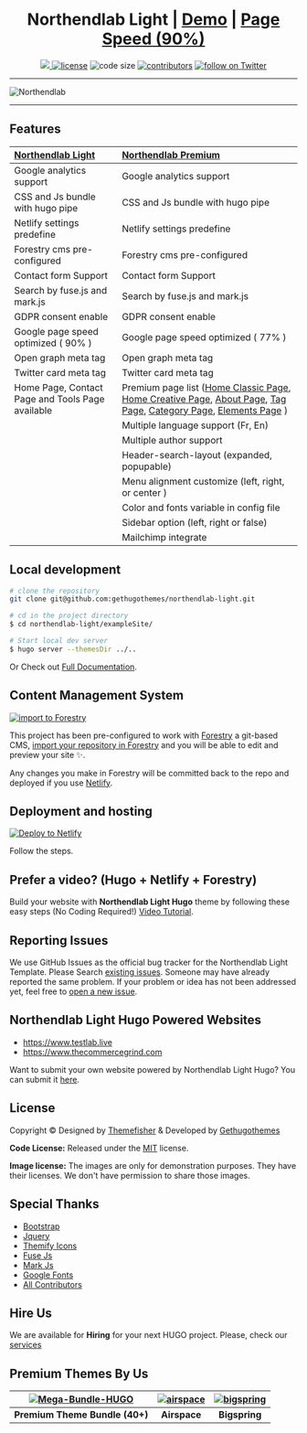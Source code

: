 <h1 align=center>Northendlab Light  | <a target="_blank" href="https://demo.gethugothemes.com/northendlab-light/" rel="nofollow">Demo</a> | <a  target="_blank" href="https://lighthouse-dot-webdotdevsite.appspot.com//lh/html?url=https%3A%2F%2Fdemo.gethugothemes.com%2Fnorthendlab-light%2F">Page Speed (90%)</a></h1>

<p align=center>
  <a href="https://github.com/gohugoio/hugo/releases/tag/v0.58.0" alt="Contributors">
    <img src="https://img.shields.io/static/v1?label=min-HUGO-version&message=0.58.0&color=f00&logo=hugo" />
  </a>

  <a href="https://github.com/gethugothemes/northendlab-light/blob/master/LICENSE">
    <img src="https://img.shields.io/github/license/gethugothemes/northendlab-light" alt="license"></a>

  <img src="https://img.shields.io/github/languages/code-size/gethugothemes/northendlab-light" alt="code size">

  <a href="https://github.com/gethugothemes/northendlab-light/graphs/contributors">
    <img src="https://img.shields.io/github/contributors/gethugothemes/northendlab-light" alt="contributors"></a>

  <a href="https://twitter.com/intent/follow?screen_name=gethugothemes">
    <img src="https://img.shields.io/twitter/follow/gethugothemes?style=social&logo=twitter"
      alt="follow on Twitter"></a>
</p>

---

<p align="center">

 ![Northendlab](images/tn.png)
</p>

---
## Features


| [Northendlab Light](https://github.com/gethugothemes/northendlab-light)                      | [Northendlab Premium](https://gethugothemes.com/products/northendlab/)                              |
| :-------------                                                                           |:-------------                            | 
| Google analytics  support                                                                | Google analytics  support                |
| CSS and Js bundle with hugo pipe                                                         | CSS and Js bundle with hugo pipe         |
| Netlify settings predefine                                                               | Netlify settings predefine               |
| Forestry cms pre-configured                                                              | Forestry cms pre-configured              |
| Contact form Support                                                                     | Contact form Support                     |
| Search by fuse.js and mark.js                                                            | Search by fuse.js and mark.js            |
| GDPR consent enable                                                                      | GDPR consent enable                      |
| Google page speed optimized ( 90% )                                                      | Google page speed optimized ( 77% )      |          
| Open graph meta tag                                                                      | Open graph meta tag                      |
| Twitter card meta tag                                                                    | Twitter card meta tag                    |
| Home Page, Contact Page and Tools Page available                                         | Premium page list ([Home Classic Page](https://demo.gethugothemes.com/northendlab/homepage/classic/), [Home Creative Page](https://demo.gethugothemes.com/northendlab/homepage/creative/), [About Page](https://demo.gethugothemes.com/northendlab/about/), [Tag Page](https://demo.gethugothemes.com/northendlab/tags/tech/), [Category Page](https://demo.gethugothemes.com/northendlab/categories/hugo/), [Elements Page](https://demo.gethugothemes.com/northendlab/elements/) )              |
|                                                                                          | Multiple language support (Fr, En)                     |
|                                                                                          | Multiple author support                              |
|                                                                                          | Header-search-layout (expanded, popupable)              |
|                                                                                          | Menu alignment customize (left, right, or center )     |
|                                                                                          | Color and fonts variable in config file                |
|                                                                                          | Sidebar option (left, right or false)                  |
|                                                                                          | Mailchimp integrate                                    |


## Local development

```bash
# clone the repository
git clone git@github.com:gethugothemes/northendlab-light.git

# cd in the project directory
$ cd northendlab-light/exampleSite/

# Start local dev server
$ hugo server --themesDir ../..
```
Or Check out [Full Documentation](https://docs.gethugothemes.com/Northendlab/?ref=github).

## Content Management System

[![import to
Forestry](https://assets.forestry.io/import-to-forestryK.svg)](https://app.forestry.io/quick-start?repo=gethugothemes/northendlab-light&engine=hugo&version=0.87.0)

This project has been pre-configured to work with [Forestry](https://forestry.io) a git-based CMS, [import your
repository in Forestry](https://app.forestry.io/quick-start?repo=gethugothemes/northendlab-light&engine=hugo&version=0.87.0) and
you will be able to edit and preview your site ✨.

Any changes you make in Forestry will be committed back to the repo and deployed if you use [Netlify](#netlify).
## Deployment and hosting

[![Deploy to
Netlify](https://www.netlify.com/img/deploy/button.svg)](https://app.netlify.com/start/deploy?repository=https://github.com/gethugothemes/northendlab-light)

Follow the steps.

## Prefer a video? (Hugo + Netlify + Forestry)
Build your website with **Northendlab Light Hugo** theme by following these easy steps (No Coding Required!)
[Video Tutorial](https://youtu.be/ResipmZmpDU).

<!-- reporting issue -->
## Reporting Issues
We use GitHub Issues as the official bug tracker for the Northendlab Light Template. Please Search [existing
issues](https://github.com/gethugothemes/northendlab-light/issues). Someone may have already reported the same problem.
If your problem or idea has not been addressed yet, feel free to [open a new
issue](https://github.com/gethugothemes/northendlab-light/issues).

## Northendlab Light Hugo Powered Websites
- https://www.testlab.live
- https://www.thecommercegrind.com

Want to submit your own website powered by Northendlab Light Hugo? You can submit it [here](https://github.com/gethugothemes/northendlab-light/discussions/19).

<!-- licence -->
## License
Copyright &copy; Designed by [Themefisher](https://themefisher.com) & Developed by
[Gethugothemes](https://gethugothemes.com)

**Code License:** Released under the [MIT](https://github.com/gethugothemes/northendlab-light/blob/master/LICENSE) license.

**Image license:** The images are only for demonstration purposes. They have their licenses. We don't have permission to
share those images.

<!-- resources -->
## Special Thanks
- [Bootstrap](https://getbootstrap.com)
- [Jquery](https://jquery.com)
- [Themify Icons](https://themify.me/themify-icons)
- [Fuse Js](http://fusejs.io)
- [Mark Js](https://markjs.io/)
- [Google Fonts](https://fonts.google.com)
- [All Contributors](https://github.com/gethugothemes/northendlab-light/graphs/contributors)


## Hire Us
We are available for **Hiring** for your next HUGO project. Please, check our
[services](https://gethugothemes.com/services/?ref=github)

<!-- premium themes -->
## Premium Themes By Us
| [![Mega-Bundle-HUGO](https://demo.gethugothemes.com/thumbnails/bundle.webp)](https://gethugothemes.com/bundle) | [![airspace](https://demo.gethugothemes.com/thumbnails/airspace.webp)](https://gethugothemes.com/products/airspace/) | [![bigspring](https://demo.gethugothemes.com/thumbnails/bigspring.webp)](https://gethugothemes.com/products/bigspring/) |
|:---:|:---:|:---:|
| **Premium Theme Bundle (40+)** | **Airspace** | **Bigspring** |
